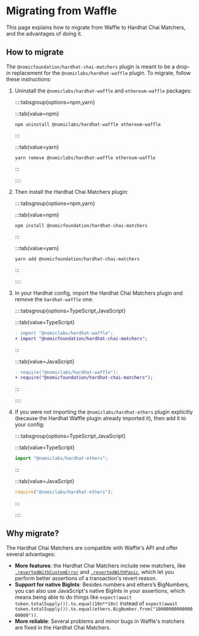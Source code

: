 # Migrating from Waffle

This page explains how to migrate from Waffle to Hardhat Chai Matchers, and the advantages of doing it.

## How to migrate

The `@nomicfoundation/hardhat-chai-matchers` plugin is meant to be a drop-in replacement for the `@nomiclabs/hardhat-waffle` plugin. To migrate, follow these instructions:

1. Uninstall the `@nomiclabs/hardhat-waffle` and `ethereum-waffle` packages:

   ::::tabsgroup{options=npm,yarn}

   :::tab{value=npm}

   ```
   npm uninstall @nomiclabs/hardhat-waffle ethereum-waffle
   ```

   :::

   :::tab{value=yarn}

   ```
   yarn remove @nomiclabs/hardhat-waffle ethereum-waffle
   ```

   :::

   ::::

2. Then install the Hardhat Chai Matchers plugin:

   ::::tabsgroup{options=npm,yarn}

   :::tab{value=npm}

   ```
   npm install @nomicfoundation/hardhat-chai-matchers
   ```

   :::

   :::tab{value=yarn}

   ```
   yarn add @nomicfoundation/hardhat-chai-matchers
   ```

   :::

   ::::

3. In your Hardhat config, import the Hardhat Chai Matchers plugin and remove the `hardhat-waffle` one:

   ::::tabsgroup{options=TypeScript,JavaScript}

   :::tab{value=TypeScript}

   ```diff
   - import "@nomiclabs/hardhat-waffle";
   + import "@nomicfoundation/hardhat-chai-matchers";
   ```

   :::

   :::tab{value=JavaScript}

   ```diff
   - require("@nomiclabs/hardhat-waffle");
   + require("@nomicfoundation/hardhat-chai-matchers");
   ```

   :::

   ::::

4. If you were not importing the `@nomiclabs/hardhat-ethers` plugin explicitly (because the Hardhat Waffle plugin already imported it), then add it to your config:

   ::::tabsgroup{options=TypeScript,JavaScript}

   :::tab{value=TypeScript}

   ```ts
   import "@nomiclabs/hardhat-ethers";
   ```

   :::

   :::tab{value=JavaScript}

   ```js
   require("@nomiclabs/hardhat-ethers");
   ```

   :::

   ::::

## Why migrate?

The Hardhat Chai Matchers are compatible with Waffle's API and offer several advantages:

- **More features**: the Hardhat Chai Matchers include new matchers, like [`.revertedWithCustomError`](/chai-matchers/reference#.revertedwithcustomerror) and [`.revertedWithPanic`](/chai-matchers/reference#.revertedwithpanic), which let you perform better assertions of a transaction's revert reason.
- **Support for native BigInts**: Besides numbers and ethers’s BigNumbers, you can also use JavaScript's native BigInts in your assertions, which means being able to do things like `expect(await token.totalSupply()).to.equal(10n**18n)` instead of `expect(await token.totalSupply()).to.equal(ethers.BigNumber.from("1000000000000000000"))`.
- **More reliable**: Several problems and minor bugs in Waffle's matchers are fixed in the Hardhat Chai Matchers.
